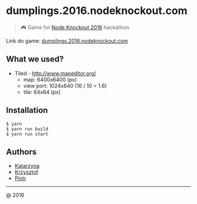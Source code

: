 # dumplings.2016.nodeknockout.com

> :video_game: Game for [Node Knockout 2016](https://www.nodeknockout.com/) hackathon

Link do game: [dumplings.2016.nodeknockout.com](http://dumplings.2016.nodeknockout.com)

## What we used?

* Tiled - http://www.mapeditor.org/
    - map: 6400x6400 (px)
    - view port: 1024x640 (16 / 10 = 1.6)
    - tile: 64x64 (px)

## Installation

```
$ yarn
$ yarn run build
$ yarn run start
```

## Authors

* [Katarzyna](https://github.com/kasiarzyna25)
* [Krzysztof](https://github.com/ksyrytczyk/)
* [Piotr](https://github.com/piecioshka)

---

@ 2016

